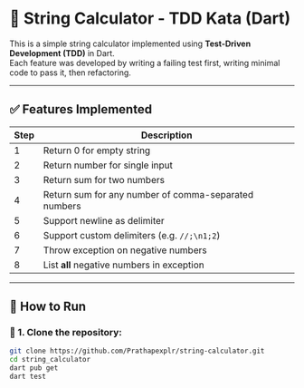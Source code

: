 # 🧮 String Calculator - TDD Kata (Dart)

This is a simple string calculator implemented using **Test-Driven Development (TDD)** in Dart.  
Each feature was developed by writing a failing test first, writing minimal code to pass it, then refactoring.

---

## ✅ Features Implemented

| Step | Description |
|------|-------------|
| 1 | Return 0 for empty string |
| 2 | Return number for single input |
| 3 | Return sum for two numbers |
| 4 | Return sum for any number of comma-separated numbers |
| 5 | Support newline as delimiter |
| 6 | Support custom delimiters (e.g. `//;\n1;2`) |
| 7 | Throw exception on negative numbers |
| 8 | List **all** negative numbers in exception |

---

## 🚀 How to Run

### 🔧 1. Clone the repository:
```bash
git clone https://github.com/Prathapexplr/string-calculator.git
cd string_calculator
dart pub get
dart test
